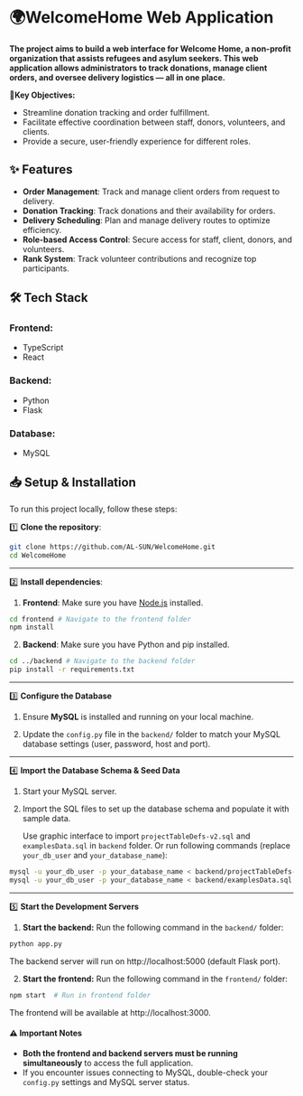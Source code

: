 # 🌍WelcomeHome Web Application

**The project aims to build a web interface for Welcome Home, a non-profit organization that assists refugees and asylum seekers. This web application allows administrators to track donations, manage client orders, and oversee delivery logistics — all in one place.**

🎯**Key Objectives:**

- Streamline donation tracking and order fulfillment.
- Facilitate effective coordination between staff, donors, volunteers, and clients.
- Provide a secure, user-friendly experience for different roles.

## ✨ Features

- **Order Management**: Track and manage client orders from request to delivery.
- **Donation Tracking**: Track donations and their availability for orders.
- **Delivery Scheduling**: Plan and manage delivery routes to optimize efficiency.
- **Role-based Access Control**: Secure access for staff, client, donors, and volunteers.
- **Rank System**: Track volunteer contributions and recognize top participants.

## 🛠️ Tech Stack

### Frontend:

- TypeScript
- React

### Backend:

  - Python
  - Flask

### Database:

  - MySQL

## 📥 Setup & Installation

To run this project locally, follow these steps:

1️⃣ **Clone the repository**:  

```bash
git clone https://github.com/AL-SUN/WelcomeHome.git
cd WelcomeHome
```

---

2️⃣ **Install dependencies**:

1. **Frontend**: Make sure you have [Node.js](https://nodejs.org/)  installed.

```bash
cd frontend # Navigate to the frontend folder
npm install
```

2. **Backend**: Make sure you have Python and pip installed.

```bash
cd ../backend # Navigate to the backend folder
pip install -r requirements.txt
```

---

3️⃣ **Configure the Database**

1. Ensure **MySQL** is installed and running on your local machine.

2. Update the `config.py` file in the `backend/` folder to match your MySQL database settings (user, password, host and port).

---

4️⃣ **Import the Database Schema & Seed Data**

1. Start your MySQL server.

2. Import the SQL files to set up the database schema and populate it with sample data. 

   Use graphic interface to import `projectTableDefs-v2.sql` and `examplesData.sql` in `backend` folder.
   Or run following commands (replace `your_db_user` and `your_database_name`):

  ```bash
  mysql -u your_db_user -p your_database_name < backend/projectTableDefs-v2.sql
  mysql -u your_db_user -p your_database_name < backend/examplesData.sql
  ```

---

5️⃣ **Start the Development Servers**

1. **Start the backend:** Run the following command in the `backend/` folder:

  ```bash
  python app.py 
  ```

The backend server will run on http://localhost:5000 (default Flask port).

2. **Start the frontend:** Run the following command in the `frontend/` folder:

  ```bash
  npm start  # Run in frontend folder
  ```

  The frontend will be available at http://localhost:3000.


#### **⚠️ Important Notes**

- **Both the frontend and backend servers must be running simultaneously** to access the full application.
- If you encounter issues connecting to MySQL, double-check your `config.py` settings and MySQL server status.

